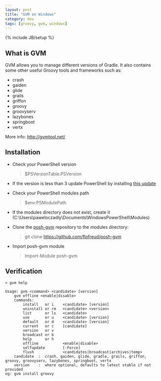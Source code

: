 ```yaml
---
layout: post
title: "GVM on Windows"
category: dev
tags: [groovy, gvm, windows]
---
```

{% include JB/setup %}

## What is GVM

GVM allows you to manage different versions of Gradle. It also contains some other useful Groovy tools and frameworks such as:

- crash
- gaiden
- glide
- grails
- griffon
- groovy
- groovyserv
- lazybones
- springboot
- vertx

More info: <http://gvmtool.net/>

## Installation

- Check your PowerShell version

    > $PSVersionTable.PSVersion

- If the version is less than 3 update PowerShell by installing [this update](http://www.microsoft.com/en-us/download/details.aspx?id=34595)

- Check your PowerShell modules path

    > $env:PSModulePath

- If the modules directory does not exist, create it (C:\Users\paweloczadly\Documents\WindowsPowerShell\Modules)

- Clone the [posh-gvm](https://github.com/flofreud/posh-gvm) repository to the modules directory:

    > git clone https://github.com/flofreud/posh-gvm

- Import posh-gvm module

    > Import-Module posh-gvm

## Verification

    > gvm help

    Usage: gvm <command> <candidate> [version]
        gvm offline <enable|disable>
        commands:
            install   or i    <candidate> [version]
            uninstall or rm   <candidate> <version>
            list      or ls   <candidate>
            use       or u    <candidate> [version]
            default   or d    <candidate> [version]
            current   or c    [candidate]
            version   or v
            broadcast or b
            help      or h
            offline           <enable|disable>
            selfupdate        [-Force]
            flush             <candidates|broadcast|archives|temp>
        candidate  :  crash, gaiden, glide, gradle, grails, griffon, groovy, groovyserv, lazybones, springboot, vertx
        version    :  where optional, defaults to latest stable if not provided
    eg: gvm install groovy
